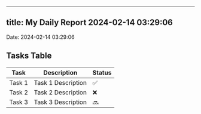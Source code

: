 
---
title: My Daily Report 2024-02-14 03:29:06
---

Date: 2024-02-14 03:29:06

## Tasks Table

| Task | Description | Status |
|------|-------------|--------|
| Task 1 | Task 1 Description | ✅ |
| Task 2 | Task 2 Description | ❌ |
| Task 3 | Task 3 Description | 🔜 |
